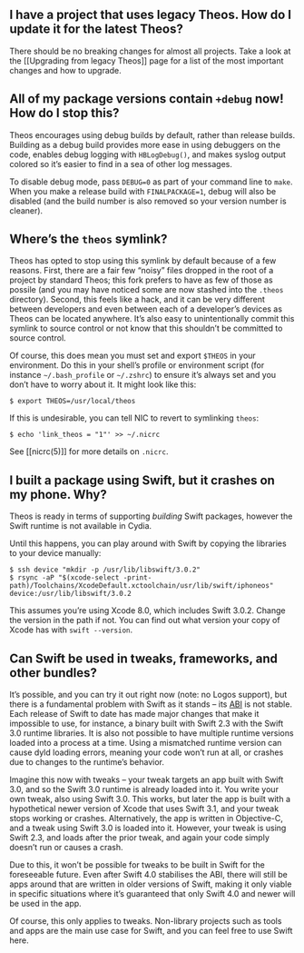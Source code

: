 ## I have a project that uses legacy Theos. How do I update it for the latest Theos?
There should be no breaking changes for almost all projects. Take a look at the [[Upgrading from legacy Theos]] page for a list of the most important changes and how to upgrade.

## All of my package versions contain `+debug` now! How do I stop this?
Theos encourages using debug builds by default, rather than release builds. Building as a debug build provides more ease in using debuggers on the code, enables debug logging with `HBLogDebug()`, and makes syslog output colored so it’s easier to find in a sea of other log messages.

To disable debug mode, pass `DEBUG=0` as part of your command line to `make`. When you make a release build with `FINALPACKAGE=1`, debug will also be disabled (and the build number is also removed so your version number is cleaner).

## Where’s the `theos` symlink?
Theos has opted to stop using this symlink by default because of a few reasons. First, there are a fair few “noisy” files dropped in the root of a project by standard Theos; this fork prefers to have as few of those as possile (and you may have noticed some are now stashed into the `.theos` directory). Second, this feels like a hack, and it can be very different between developers and even between each of a developer’s devices as Theos can be located anywhere. It’s also easy to unintentionally commit this symlink to source control or not know that this shouldn’t be committed to source control.

Of course, this does mean you must set and export `$THEOS` in your environment. Do this in your shell’s profile or environment script (for instance `~/.bash_profile` or `~/.zshrc`) to ensure it’s always set and you don’t have to worry about it. It might look like this:

```console
$ export THEOS=/usr/local/theos
```

If this is undesirable, you can tell NIC to revert to symlinking `theos`:

```console
$ echo 'link_theos = "1"' >> ~/.nicrc
```

See [[nicrc(5)]] for more details on `.nicrc`.

## I built a package using Swift, but it crashes on my phone. Why?
Theos is ready in terms of supporting *building* Swift packages, however the Swift runtime is not available in Cydia.

Until this happens, you can play around with Swift by copying the libraries to your device manually:

```console
$ ssh device "mkdir -p /usr/lib/libswift/3.0.2"
$ rsync -aP "$(xcode-select -print-path)/Toolchains/XcodeDefault.xctoolchain/usr/lib/swift/iphoneos" device:/usr/lib/libswift/3.0.2
```

This assumes you’re using Xcode 8.0, which includes Swift 3.0.2. Change the version in the path if not. You can find out what version your copy of Xcode has with `swift --version`.

## Can Swift be used in tweaks, frameworks, and other bundles?
It’s possible, and you can try it out right now (note: no Logos support), but there is a fundamental problem with Swift as it stands – its [ABI](https://en.wikipedia.org/wiki/Application_binary_interface) is not stable. Each release of Swift to date has made major changes that make it impossible to use, for instance, a binary built with Swift 2.3 with the Swift 3.0 runtime libraries. It is also not possible to have multiple runtime versions loaded into a process at a time. Using a mismatched runtime version can cause dyld loading errors, meaning your code won’t run at all, or crashes due to changes to the runtime’s behavior.

Imagine this now with tweaks – your tweak targets an app built with Swift 3.0, and so the Swift 3.0 runtime is already loaded into it. You write your own tweak, also using Swift 3.0. This works, but later the app is built with a hypothetical newer version of Xcode that uses Swift 3.1, and your tweak stops working or crashes. Alternatively, the app is written in Objective-C, and a tweak using Swift 3.0 is loaded into it. However, your tweak is using Swift 2.3, and loads after the prior tweak, and again your code simply doesn’t run or causes a crash.

Due to this, it won’t be possible for tweaks to be built in Swift for the foreseeable future. Even after Swift 4.0 stabilises the ABI, there will still be apps around that are written in older versions of Swift, making it only viable in specific situations where it’s guaranteed that only Swift 4.0 and newer will be used in the app.

Of course, this only applies to tweaks. Non-library projects such as tools and apps are the main use case for Swift, and you can feel free to use Swift here.